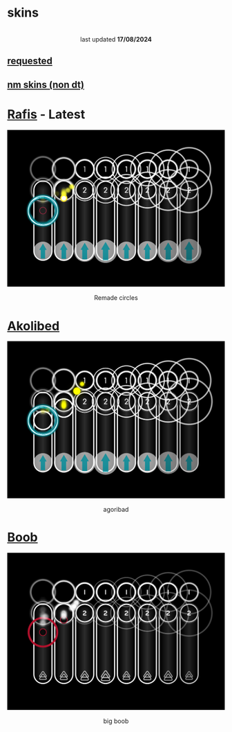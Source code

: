 # skins
<p align="center">
<br>
last updated <b>17/08/2024</b>
</p>

## [requested](https://github.com/0icj/skins/blob/main/Requested.md)
## [nm skins (non dt)](https://github.com/0icj/skins/blob/main/README.md)

# [Rafis](https://github.com/0icj/skins/raw/main/DT/Rafis.osk) - Latest
[![](https://github.com/0icj/skins/raw/main/DT/preview/Rafis.png?raw=true)](https://github.com/0icj/skins/raw/main/DT/Rafis.osk)
<p align="center">
Remade circles
</p>

# [Akolibed](https://github.com/0icj/skins/raw/main/DT/Akolibed.osk)
[![](https://github.com/0icj/skins/raw/main/DT/preview/Akolibed.png?raw=true)](https://github.com/0icj/skins/raw/main/DT/Akolibed.osk)
<p align="center">
agoribad
</p>

# [Boob](https://github.com/0icj/skins/raw/main/DT/Boob.osk)
[![](https://github.com/0icj/skins/raw/main/DT/preview/Boob.png?raw=true)](https://github.com/0icj/skins/raw/main/DT/Boob.osk)
<p align="center">
big boob
</p>
